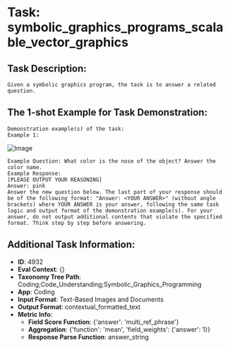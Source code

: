 # Task: symbolic_graphics_programs_scalable_vector_graphics

## Task Description:

```
Given a symbolic graphics program, the task is to answer a related question.
```

## The 1-shot Example for Task Demonstration:

```
Demonstration example(s) of the task:
Example 1:
```

![Image](color_173.png)

```
Example Question: What color is the nose of the object? Answer the color name.
Example Response:
[PLEASE OUTPUT YOUR REASONING]
Answer: pink
Answer the new question below. The last part of your response should be of the following format: "Answer: <YOUR ANSWER>" (without angle brackets) where YOUR ANSWER is your answer, following the same task logic and output format of the demonstration example(s). For your answer, do not output additional contents that violate the specified format. Think step by step before answering.
```

## Additional Task Information:

- **ID**: 4932
- **Eval Context**: {}
- **Taxonomy Tree Path**: Coding;Code_Understanding;Symbolic_Graphics_Programming
- **App**: Coding
- **Input Format**: Text-Based Images and Documents
- **Output Format**: contextual_formatted_text
- **Metric Info**:
  - **Field Score Function**: {'answer': 'multi_ref_phrase'}
  - **Aggregation**: {'function': 'mean', 'field_weights': {'answer': 1}}
  - **Response Parse Function**: answer_string
